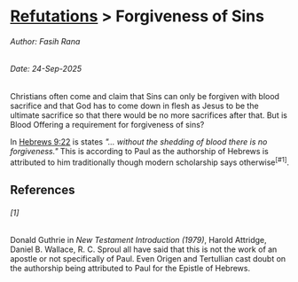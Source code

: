 # [Refutations](/refutations/) > Forgiveness of Sins

###### Author: Fasih Rana

###### Date: 24-Sep-2025

Christians often come and claim that Sins can only be forgiven with blood sacrifice and that God has to come down in flesh as Jesus to be the ultimate sacrifice so that there would be no more sacrifices after that. But is Blood Offering a requirement for forgiveness of sins?

In [Hebrews 9:22](https://biblehub.com/hebrews/9-22.htm) is states *"... without the shedding of blood there is no forgiveness."* This is according to Paul as the authorship of Hebrews is attributed to him traditionally though modern scholarship says otherwise<sup>\[#1\]</sup>.

## References
###### [1]
Donald Guthrie in _New Testament Introduction (1979)_, Harold Attridge, Daniel B. Wallace, R. C. Sproul all have said that this is not the work of an apostle or not specifically of Paul. Even Origen and Tertullian cast doubt on the authorship being attributed to Paul for the Epistle of Hebrews.